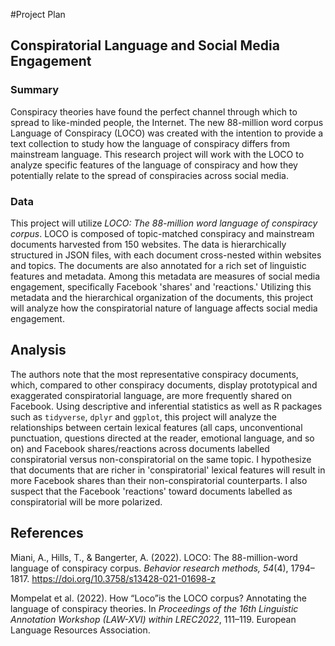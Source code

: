#Project Plan

## Conspiratorial Language and Social Media Engagement

### Summary 

Conspiracy theories have found the perfect channel through which to spread to like-minded people, the Internet. The new 88-million word corpus Language of Conspiracy (LOCO) was created with the intention to provide a text collection to study how the language of conspiracy differs from mainstream language. This research project will work with the LOCO to analyze specific features of the language of conspiracy and how they potentially relate to the spread of conspiracies across social media. 

### Data

This project will utilize _LOCO: The 88-million word language of conspiracy corpus_. LOCO is composed of topic-matched conspiracy and mainstream documents harvested from 150 websites. The data is hierarchically structured in JSON files, with each document cross-nested within websites and topics. The documents are also annotated for a rich set of linguistic features and metadata. Among this metadata are measures of social media engagement, specifically Facebook 'shares' and 'reactions.' Utilizing this metadata and the hierarchical organization of the documents, this project will analyze how the conspiratorial nature of language affects social media engagement. 


## Analysis

The authors note that the most representative conspiracy documents, which, compared to other conspiracy documents, display prototypical and exaggerated conspiratorial language, are more frequently shared on Facebook. Using descriptive and inferential statistics as well as R packages such as `tidyverse`, `dplyr` and `ggplot`, this project will analyze the relationships between certain lexical features (all caps, unconventional punctuation, questions directed at the reader, emotional language, and so on) and Facebook shares/reactions across documents labelled conspiratorial versus non-conspiratorial on the same topic. I hypothesize that documents that are richer in 'conspiratorial' lexical features will result in more Facebook shares than their non-conspiratorial counterparts. I also suspect that the Facebook 'reactions' toward documents labelled as conspiratorial will be more polarized. 

## References

Miani, A., Hills, T., & Bangerter, A. (2022). LOCO: The 88-million-word language of conspiracy corpus. _Behavior research methods, 54_(4), 1794–1817. https://doi.org/10.3758/s13428-021-01698-z

Mompelat et al. (2022). How “Loco”is the LOCO corpus? Annotating the language of conspiracy theories. In _Proceedings of the 16th Linguistic Annotation Workshop (LAW-XVI) within LREC2022_, 111–119. European Language Resources Association.
